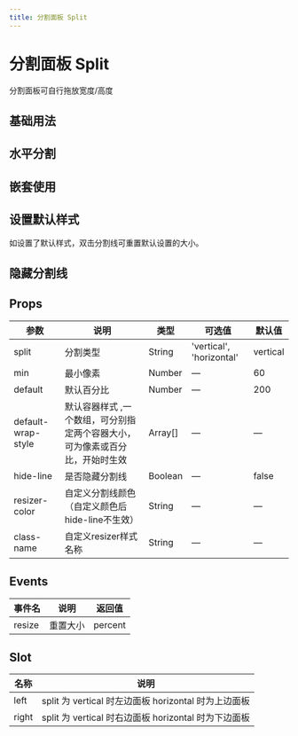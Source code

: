 ```yaml
---
title: 分割面板 Split
---
```


# 分割面板 Split

分割面板可自行拖放宽度/高度

## 基础用法

<preview path="./demo/Split/Basic.vue"></preview>

## 水平分割

<preview path="./demo/Split/Horizontal.vue"></preview>

## 嵌套使用

<preview path="./demo/Split/Mixed.vue"></preview>

## 设置默认样式

如设置了默认样式，双击分割线可重置默认设置的大小。

<preview path="./demo/Split/Normal.vue"></preview>

## 隐藏分割线

<preview path="./demo/Split/HideLine.vue"></preview>

## Props

| 参数               | 说明                                                                         | 类型    | 可选值                   | 默认值   |
| ------------------ | ---------------------------------------------------------------------------- | ------- | ------------------------ | -------- |
| split              | 分割类型                                                                     | String  | 'vertical', 'horizontal' | vertical |
| min                | 最小像素                                                                     | Number  | —                        | 60       |
| default            | 默认百分比                                                                   | Number  | —                        | 200      |
| default-wrap-style | 默认容器样式 ,一个数组，可分别指定两个容器大小，可为像素或百分比，开始时生效 | Array[] | —                        | —        |
| hide-line          | 是否隐藏分割线                                                               | Boolean | —                        | false    |
| resizer-color      | 自定义分割线颜色（自定义颜色后hide-line不生效）                              | String  | —                        | —        |
| class-name         | 自定义resizer样式名称                                                        | String  | —                        | —        |

## Events

| 事件名 | 说明     | 返回值  |
| ------ | -------- | ------- |
| resize | 重置大小 | percent |

## Slot

| 名称  | 说明                                                 |
| ----- | ---------------------------------------------------- |
| left  | split 为 vertical 时左边面板 horizontal 时为上边面板 |
| right | split 为 vertical 时右边面板 horizontal 时为下边面板 |
